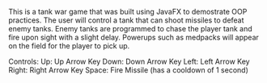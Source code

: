 This is a tank war game that was built using JavaFX to demostrate OOP practices. 
The user will control a tank that can shoot missiles to defeat enemy tanks. 
Enemy tanks are programmed to chase the player tank and fire upon sight with a slight delay.
Powerups such as medpacks will appear on the field for the player to pick up.

Controls:
Up: Up Arrow Key
Down: Down Arrow Key
Left: Left Arrow Key
Right: Right Arrow Key
Space: Fire Missile (has a cooldown of 1 second)
